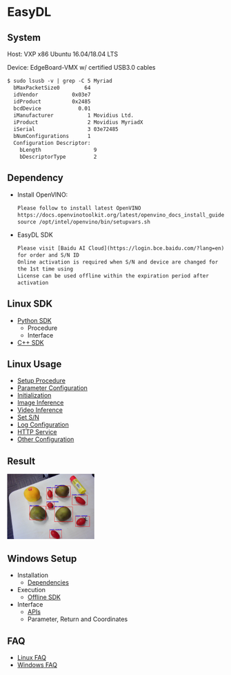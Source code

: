 # EasyDL

## System
Host: VXP x86 Ubuntu 16.04/18.04 LTS	

Device: EdgeBoard-VMX w/ certified USB3.0 cables
```
$ sudo lsusb -v | grep -C 5 Myriad
  bMaxPacketSize0        64
  idVendor           0x03e7
  idProduct          0x2485
  bcdDevice            0.01
  iManufacturer           1 Movidius Ltd.
  iProduct                2 Movidius MyriadX
  iSerial                 3 03e72485
  bNumConfigurations      1
  Configuration Descriptor:
    bLength                 9
    bDescriptorType         2
```


## Dependency
- Install OpenVINO:
	```
	Please follow to install latest OpenVINO
	https://docs.openvinotoolkit.org/latest/openvino_docs_install_guides_installing_openvino_linux.html
	source /opt/intel/openvino/bin/setupvars.sh
	```
- EasyDL SDK
	```
	Please visit [Baidu AI Cloud](https://login.bce.baidu.com/?lang=en) for order and S/N ID
	Online activation is required when S/N and device are changed for the 1st time using
	License can be used offline within the expiration period after activation
	```


## Linux SDK
- [Python SDK](https://cloud.baidu.com/doc/EASYDL/s/Bk7q4e4u5#python-sdk)
	- Procedure
	- Interface
- [C++ SDK](https://cloud.baidu.com/doc/EASYDL/s/Bk7q4e4u5#c-sdk)


## Linux Usage
- [Setup Procedure](https://cloud.baidu.com/doc/EASYDL/s/Bk7q4e4u5#%E4%BD%BF%E7%94%A8%E6%B5%81%E7%A8%8B-1)
- [Parameter Configuration](https://cloud.baidu.com/doc/EASYDL/s/Bk7q4e4u5#%E8%BF%90%E8%A1%8C%E5%8F%82%E6%95%B0%E9%85%8D%E7%BD%AE)
- [Initialization](https://cloud.baidu.com/doc/EASYDL/s/Bk7q4e4u5#%E5%88%9D%E5%A7%8B%E5%8C%96)
- [Image Inference](https://cloud.baidu.com/doc/EASYDL/s/Bk7q4e4u5#%E9%A2%84%E6%B5%8B%E5%9B%BE%E5%83%8F)
- [Video Inference](https://cloud.baidu.com/doc/EASYDL/s/Bk7q4e4u5#%E9%A2%84%E6%B5%8B%E8%A7%86%E9%A2%91)
- [Set S/N](https://cloud.baidu.com/doc/EASYDL/s/Bk7q4e4u5#%E8%AE%BE%E7%BD%AE%E5%BA%8F%E5%88%97%E5%8F%B7)
- [Log Configuration](https://cloud.baidu.com/doc/EASYDL/s/Bk7q4e4u5#%E6%97%A5%E5%BF%97%E9%85%8D%E7%BD%AE)
- [HTTP Service](https://cloud.baidu.com/doc/EASYDL/s/Bk7q4e4u5#http%E6%9C%8D%E5%8A%A1)
- [Other Configuration](https://cloud.baidu.com/doc/EASYDL/s/Bk7q4e4u5#%E5%85%B6%E4%BB%96%E9%85%8D%E7%BD%AE)


## Result

<img src="easydl.jpg" height="40%" width="40%"> 


## Windows Setup
- Installation
	- [Dependencies](https://cloud.baidu.com/doc/EASYDL/s/Bk7q4e4u5#1-%E5%AE%89%E8%A3%85%E4%BE%9D%E8%B5%96)
- Execution
	- [Offline SDK](https://cloud.baidu.com/doc/EASYDL/s/Bk7q4e4u5#2-%E8%BF%90%E8%A1%8C%E7%A6%BB%E7%BA%BFsdk)
- Interface
	- [APIs](https://cloud.baidu.com/doc/EASYDL/s/Bk7q4e4u5#%E6%8E%A5%E5%8F%A3%E8%B0%83%E7%94%A8%E8%AF%B4%E6%98%8E)
	- Parameter, Return and Coordinates


## FAQ
- [Linux FAQ](https://cloud.baidu.com/doc/EASYDL/s/Bk7q4e4u5#linux-faq)
- [Windows FAQ](https://cloud.baidu.com/doc/EASYDL/s/Bk7q4e4u5#windows-faq)

